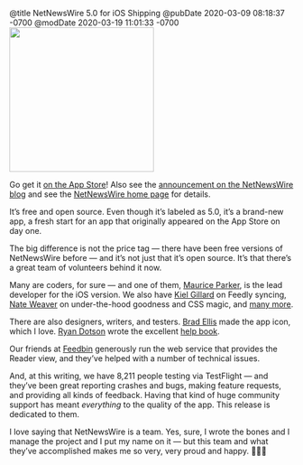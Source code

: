 @title NetNewsWire 5.0 for iOS Shipping
@pubDate 2020-03-09 08:18:37 -0700
@modDate 2020-03-19 11:01:33 -0700
<img class="centeredImage" src="https://ranchero.com/netnewswire/images/NNW-iOS-Icon-Shadow.png" height="256" width="256" alt="">

Go get it [on the App Store](https://apps.apple.com/us/app/netnewswire-rss-reader/id1480640210)! Also see the [announcement on the NetNewsWire blog](https://nnw.ranchero.com/2020/03/09/netnewswire-for-ios.html) and see the [NetNewsWire home page](https://ranchero.com/netnewswire/) for details.

It’s free and open source. Even though it’s labeled as 5.0, it’s a brand-new app, a fresh start for an app that originally appeared on the App Store on day one.

The big difference is not the price tag — there have been free versions of NetNewsWire before — and it’s not just that it’s open source. It’s that there’s a great team of volunteers behind it now.

Many are coders, for sure — and one of them, [Maurice Parker](https://vincode.io/), is the lead developer for the iOS version. We also have [Kiel Gillard](https://twitter.com/kielgillard) on Feedly syncing, [Nate Weaver](https://github.com/wevah) on under-the-hood goodness and CSS magic, and [many more](https://github.com/Ranchero-Software/NetNewsWire/graphs/contributors).

There are also designers, writers, and testers. [Brad Ellis](https://twitter.com/bradellis) made the app icon, which I love. [Ryan Dotson](https://twitter.com/nostodnayr) wrote the excellent [help book](https://ranchero.com/netnewswire/help/ios/5.0/en/).

Our friends at [Feedbin](https://feedbin.com/) generously run the web service that provides the Reader view, and they’ve helped with a number of technical issues.

And, at this writing, we have 8,211 people testing via TestFlight — and they’ve been great reporting crashes and bugs, making feature requests, and providing all kinds of feedback. Having that kind of huge community support has meant *everything* to the quality of the app. This release is dedicated to them.

I love saying that NetNewsWire is a team. Yes, sure, I wrote the bones and I manage the project and I put my name on it — but this team and what they’ve accomplished makes me so very, very proud and happy. 🎸🐯💥
